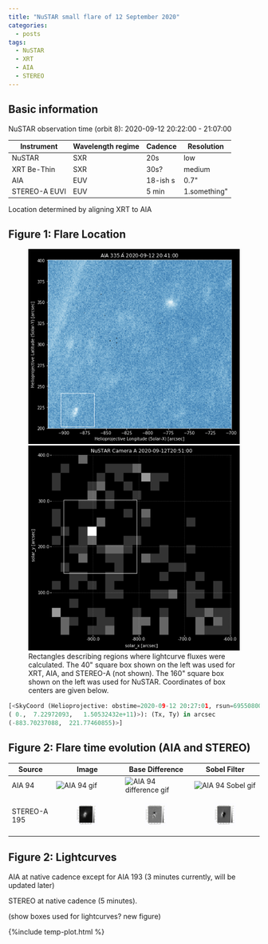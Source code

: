 ```yaml
---
title: "NuSTAR small flare of 12 September 2020"
categories:
  - posts
tags:
  - NuSTAR
  - XRT
  - AIA
  - STEREO
---
```


## Basic information

NuSTAR observation time (orbit 8): 2020-09-12 20:22:00 - 21:07:00


| Instrument | Wavelength regime | Cadence | Resolution |
| --- | --- | --- | --- |
| NuSTAR | SXR | 20s | low |
| XRT Be-Thin| SXR | 30s?| medium|
| AIA | EUV | 18-ish s | 0.7"|
| STEREO-A EUVI | EUV | 5 min | 1.something"|


Location determined by aligning XRT to AIA

## Figure 1: Flare Location

<figure class="half">
<img src="https://github.com/elastufka/SAX-XRS_figures/raw/gh-pages/images/AIA335_boxes.png" alt="AIA 335 image with rectangle indicating where fluxes were calculated">
<img src="https://github.com/elastufka/SAX-XRS_figures/raw/gh-pages/images/NuSTAR_A_boxes.png" alt="NuSTAR camera A low-energy image with rectangle indicating where fluxes were calculated">
<figcaption>Rectangles describing regions where lightcurve fluxes were calculated. The 40" square box shown on the left was used for XRT, AIA, and STEREO-A (not shown). The 160" square box shown on the left was used for NuSTAR. Coordinates of box centers are given below.</figcaption>
</figure>

```python
[<SkyCoord (Helioprojective: obstime=2020-09-12 20:27:01, rsun=695508000.0 m, observer=<HeliographicStonyhurst Coordinate (obstime=2020-09-12 20:27:01): (lon, lat, radius) in (deg, deg, m)
( 0.,  7.22972093,   1.50532432e+11)>): (Tx, Ty) in arcsec
(-883.70237088,  221.77460855)>]
```

## Figure 2: Flare time evolution (AIA and STEREO)

|  Source | Image | Base Difference | Sobel Filter | 
| --- | --- | --- | --- |
| AIA 94 | ![AIA 94 gif](images/AIA_094_orbit8_3min.gif) | ![AIA 94 difference gif](images/AIA_094_orbit8_3min.gif)  | ![AIA 94 Sobel gif](images/AIA_094_orbit8_3min.gif)  |
| STEREO-A 195 | <figure><img src="https://github.com/elastufka/SAX-XRS_figures/raw/gh-pages/images/STEREO_orbit8_b1_nofilter_b2.gif" alt="STEREO 195 gif" width="150"></figure> |<figure><img src="https://github.com/elastufka/SAX-XRS_figures/raw/gh-pages/images/STEREO_orbit8_b2_diff_big.gif" alt="STEREO 195 difference gif" width="150"></figure>  | <figure><img src="https://github.com/elastufka/SAX-XRS_figures/raw/gh-pages/images/STEREO_orbit8_b2_sobel.gif" alt="STEREO 195 Sobel gif" width="150"></figure> |

<!--
![STEREO 195 difference gif](https://github.com/elastufka/SAX-XRS_figures/raw/gh-pages/images/STEREO_orbit8_b2_diff_big.gif) 
-->

## Figure 2: Lightcurves

AIA at native cadence except for AIA 193 (3 minutes currently, will be updated later)

STEREO at native cadence (5 minutes).

(show boxes used for lightcurves? new figure)

{%include temp-plot.html %} 
